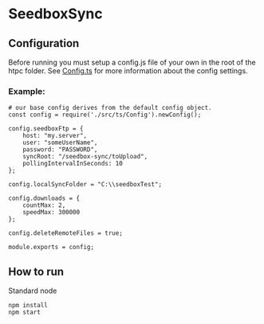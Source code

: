 # SeedboxSync

## Configuration

Before running you must setup a config.js file of your own in the root of the htpc folder. See [Config.ts](htpc/src/ts/Config.ts) for more information about the config settings.

### Example:
```
# our base config derives from the default config object. 
const config = require('./src/ts/Config').newConfig();

config.seedboxFtp = {
    host: "my.server",
    user: "someUserName",
    password: "PASSWORD",
    syncRoot: "/seedbox-sync/toUpload",
    pollingIntervalInSeconds: 10
};

config.localSyncFolder = "C:\\seedboxTest";

config.downloads = {
    countMax: 2,
    speedMax: 300000
};

config.deleteRemoteFiles = true;

module.exports = config;
```

## How to run

Standard node
```
npm install
npm start
```

